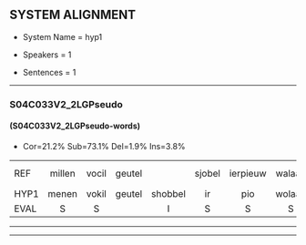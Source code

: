 
## SYSTEM ALIGNMENT

- System Name = hyp1

- Speakers = 1

- Sentences = 1

---

### S04C033V2_2LGPseudo

#### (S04C033V2_2LGPseudo-words)

- Cor=21.2%	Sub=73.1%	Del=1.9%	Ins=3.8%

|  |  |  |  |  |  |  |  |  |  |  |  |  |  |  |  |  |  |  |  |  |  |  |  |  |  |  |  |  |  |  |  |  |  |  |  |  |  |  |  |  |  |  |  |  |  |  |  |  |  |  |  |  |
|:--- |:---:|:---:|:---:|:---:|:---:|:---:|:---:|:---:|:---:|:---:|:---:|:---:|:---:|:---:|:---:|:---:|:---:|:---:|:---:|:---:|:---:|:---:|:---:|:---:|:---:|:---:|:---:|:---:|:---:|:---:|:---:|:---:|:---:|:---:|:---:|:---:|:---:|:---:|:---:|:---:|:---:|:---:|:---:|:---:|:---:|:---:|:---:|:---:|:---:|:---:|:---:|:---:|
| REF | millen | vocil | geutel |  | sjobel | ierpieuw | walaan | erke | * | haweel | saarweng | gevicht | eemde | * | * | bepoud | * | * | orstalk | veten*(vetten) | * | * | gefouw | vurpaand | nizung | fiewon | * | * | kneurem | vawaai | strellen | zwieten | foetbans | oonste | muider | grijnken | schielstaug | prilsood | vloender | milste | veurder | kloeien | ulen | orponk | * | schodig | ijpo | menuur |  | spreikje | hiffreeuw | wooien |
| HYP1 | menen | vokil | geutel | shobbel | ir | pio | wolaan | erke | hawa | haweel | sarwing | gevicht | inde | bebea | bebuikbebaat | os | tou | k | oostouk | vitten | gift | oul | gefal | vurband | mizoun | fil | o | viv | kneuren | vawi | sterlen | zwieten | voetbanners | onerste | muide | grenken | schiostar | prilsoot | vlouender | leoster | veurder | clouen | ulen | orponk |  | schodig | epol | menuur | spreik | je | hifreew | wooien |
| EVAL | S | S |  | I | S | S | S |  | S |  | S |  | S | S | S | S | S | S | S | S | S | S | S | S | S | S | S | S | S | S | S |  | S | S | S | S | S | S | S | S |  | S |  |  | D |  | S |  | I | S | S |  |
---

---

